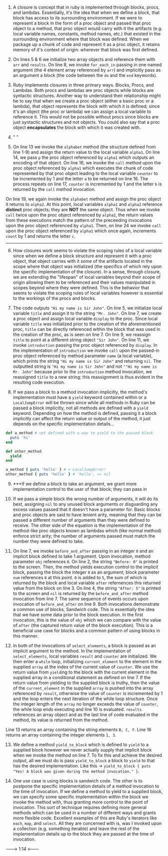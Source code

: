 1. A closure is concept that in ruby is implemented through blocks, procs, and lambdas.  Essentially, it's the idea that when we define a block, that block has access to its surrounding environment.  If we were to represent a block in the form of a proc object and passed that proc object to a method, that proc object would carry with it the artifacts (e.g. local variable names, constants, method names, etc.) that existed in the surrounding environment where that block was defined. When we package up a chunk of code and represent it as a proc object, it retains memory of it's context of origin: wherever that block was first defined.

2. On lines 5 & 6 we initialize two array objects and reference them with `arr` and `results`. On line 8, we invoke `for_each_in` passing in one named argument (the 4 element array referenced by `arr`) and implicitly pass as an argument a block (the code between the `do` and the `end` keywords).


3. Ruby implements closures in three primary ways.  Blocks, Procs, and Lambdas.  Both procs and lambdas are proc objects while blocks are syntactic structures.  Another way to understand their relationship might be to say that when we create a proc object (either a basic proc or a lambda), that object represents the block with which it is defined; since it's an object (the proc or lambda) we can assign a local variable to reference it.  This would not be possible without procs since blocks are just syntactic structures and not objects.  You could also say that a proc object **encapsulates** the block with which it was created with.

4. " "

5. On line 13 we invoke the `alphabet` method (the structure defined from line 1-9) and assign the return value to the local variable `alpha1`.  On line 14, we pass `p` the proc object referenced by `alpha1` which outputs an encoding of that object. On line 16, we invoke the `call` method upon the proc object referenced by `alpha1` which executes the chunk of code represented by that proc object leading to the local variable `counter` to be incremented by 1 and the letter `a` to be returned on line 16. The process repeats on line 17, `counter` is incremented by 1 and the letter `b` is returned by the `call` method invocation.

On line 19, we again invoke the `alphabet` method and assign the proc object it returns to `alpha2`.  At this point, local variables `alpha1` and `alpha2` reference **distinct** proc objects; they are **NOT** the same object.  Thus when we invoke `call` twice upon the proc object referenced by `alpha2`, the return values from these executions match the pattern of the preceeding invocations upon the proc object referenced by `alpha1`. Then, on line 24 we invoke `call` upon the proc object referenced by `alpha1` which once again, increments `count` by 1 and returns the letter `c`.

********************************

6. How closures work seems to violate the scoping rules of a local variable since when we define a block structure and represent it with a proc object, that object carries with it *some* of the artifacts located in the scope where that object was initialized (the specifics of which rely upon the specific implementation of the closure).  In a sense, through closure, we are extending the "lifespan" of local variables beyond their scope of origin allowing them to be referenced and their values manipulated in scopes beyond where they were defined. This is the behavior that seems to violate the scoping rules of local variables however is essential to the workings of the procs and blocks.

7. The code outputs `"Hi my name is Sir John"`. On line 5, we initialize local variable `title` and assign it to the string `"Mr. John"`. On line 7, we create a proc object and assign local variable `display` to the proc.  Since local variable `title` was initialized prior to the creation of the aforementioned proc, `title` can be directly referenced within the block that was used in the creation of the proc, as is seen on line 7.  On line 9, we reassign `title` to point at a different string object `"Sir John"`. On line 11, we invoke `introduction` passing the proc object referenced by `display`. In the implementation of `introduction` we invoke `call` upon the passed-in proc object referenced by method parameter `name` (a local variable), which prints the string `"Hi my name is Sir John"` and returning `nil`. The outputted string is `"Hi my name is Sir John"` and not `""Hi my name is Mr. John"` because prior to the `introduction` method invocation, we reassigned `title` to a new string; this reassignment is thus evident in the resulting code execution.

8. If we pass a block to a method invocation implicitly, the method's implementation must have a `yield` keyword contained within or a `LocalJumpError` will be thrown since while all methods in Ruby can be passed a block implicitly, not all methods are defined with a `yield` keyword. Depending on how the method is defined, passing it a block implicitly can affect the return value or output of the method, it just depends on the specific implementation details...
```ruby
def a_method # not defined with a way to yield to the passed block
  puts 'hi'
end

def other_method
  yield
end

a_method { puts 'hello' } # > LocalJumpError!
other_method { puts 'hello' } # 'hello', => nil
```

9. ***If we define a block to take an argument, we grant more implementation control to the user of that block; they can pass in

10. If we pass a simple block the wrong number of arguments, it will do its best, assigning `nil` to any unused block arguments or disguarding any excess values passed that it doesn't have a parameter for. Basic blocks and proc objects are said to have lenient arity, meaning that they can be passed a different number of arguments than they were defined to receive.  The other side of the equation is the implementation of the method-like proc objects known as lambdas which (like normal method) enforce strict arity; the number of arguments passed must match the number they were defined to take.

11. On line 7, we invoke `before_and_after` passing in an integer `0` and an implicit block defined to take 1 argument. Upon invocation, method parameter `obj` references `0`.  On line 2, the string `"Before: 0"` is printed to the screen. Then, the method yields execution control to the implicit block, passing the block the integer `0` as an argument; block parameter `num` references `0` at this point. `0` is added to `5`, the sum of which is returned by the block and local variable `after` refernences this returned value from the block on line 3.  On line 4, the string `"After: 5"` is printed to the screen and `nil` is returned by the `before_and_after` method invocation from line 7.  The same sequence of events occurs upon invocation of `before_and_after` on line 9. Both invocations demonstrate a common use of blocks, Sandwich code.  This is essentially the idea that we have some data prior to the block execution.  In the first invocation, this is the value of `obj` which we can compare with the value of `after` (the captured return value of the block execution).  This is a beneficial use case for blocks and a common pattern of using blocks in this manner.

12. In both of the invocations of `select_elements`, a block is passed as an implicit argument to the method. In the implementation of `select_elements`, local variables `result` and `counter` are initialized. We then enter a `while` loop, initializing `current_element` to the element in the supplied `array` at the index of the current value of `counter`. We use the return value from `yield`ing to the block with the current element in the supplied array in a conditional statement as defined on line 7.  If the return value from yielding to the supplied block is truthy, then the value of the `current_element` in the supplied `array` is pushed into the array referenced by `result`, otherwise the value of `counter` is incremented by 1 and the loop enters the next iteration of the while loop structure. Once the integer length of the `array` no longer exceeds the value of `counter`, the while loop ends executing and line 10 is evaluated.  `results` references an array object and as the last line of code evaluated in the method, its value is returned from the method.

Line 13 returns an array containing the string elements `B, C, F`. Line 16 returns an array containing the integer elements `1, 3`.

13. We define a method `yield_to_block` which is defined to `yield` to a supplied block however we never actually supply that implicit block when we invoke the method on line 7.  To fix this and achieve the desired output, all we must do is pass `yield_to_block` a block to `yield` to that has the desired implementation. Like this -> `yield_to_block { puts "Yes! A block was given during the method invocation." }`.

14. One use case is using blocks is sandwich code. The other is to postpone the specific implementation details of a method invocation to the time of invocation.  If we define a method to yield to a supplied block, we can specify some specific implementation within the block we invoke the method with, thus granting more control to the point of invocation.  This sort of technique requires defining more general methods which can be used in a number of different ways and grants more flexible code.  Excellent examples of this are Ruby's iterators like `each`, `map`, and `select`.  All they are concerned with is, was I invoked upon a collection (e.g. something iterable) and leave the rest of the implementation details up to the block they are passed at the time of invocation.

---> 1:14 <---
